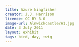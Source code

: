 ```yaml
---
title: Azure kingfisher
creator: J.J. Harrison
licence: CC BY 3.0
image-url: Alnwickcastle/A1.jpg
date: 3 July 2011
layout: exhibit
tags: bird, day, twig
---
```

